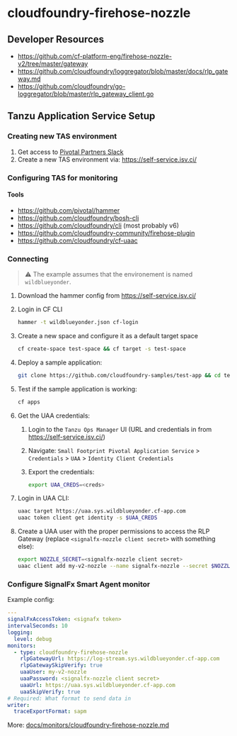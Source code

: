 # cloudfoundry-firehose-nozzle

## Developer Resources

- https://github.com/cf-platform-eng/firehose-nozzle-v2/tree/master/gateway
- https://github.com/cloudfoundry/loggregator/blob/master/docs/rlp_gateway.md
- https://github.com/cloudfoundry/go-loggregator/blob/master/rlp_gateway_client.go

## Tanzu Application Service Setup

### Creating new TAS environment

1. Get access to [Pivotal Partners Slack](https://pivotalpartners.slack.com/archives/C42PWTRR9)
1. Create a new TAS environment via: https://self-service.isv.ci/


### Configuring TAS for monitoring

#### Tools

- https://github.com/pivotal/hammer
- https://github.com/cloudfoundry/bosh-cli
- https://github.com/cloudfoundry/cli (most probably v6)
- https://github.com/cloudfoundry-community/firehose-plugin
- https://github.com/cloudfoundry/cf-uaac

### Connecting

> :warning: The example assumes that the environement is named `wildblueyonder`.

1. Download the hammer config from https://self-service.isv.ci/

2. Login in CF CLI

    ```sh
    hammer -t wildblueyonder.json cf-login
    ```

3. Create a new space and configure it as a default target space

    ```sh
    cf create-space test-space && cf target -s test-space
    ```

4. Deploy a sample application:

    ```sh
    git clone https://github.com/cloudfoundry-samples/test-app && cd test-app && cf push && cd .. && rm -rf test-app
    ```

5. Test if the sample application is working:

    ```sh
    cf apps
    ```

6. Get the UAA credentials:
    
    1. Login to the `Tanzu Ops Manager` UI (URL and credentials in from https://self-service.isv.ci/)
    2. Navigate: `Small Footprint Pivotal Application Service` > `Credentials` > `UAA` > `Identity Client Credentials`
    3. Export the credentials:
        
        ```sh
        export UAA_CREDS=<creds>
        ```

6. Login in UAA CLI:

    ```sh
    uaac target https://uaa.sys.wildblueyonder.cf-app.com
    uaac token client get identity -s $UAA_CREDS
    ```

7. Create a UAA user with the proper permissions to access the RLP Gateway (replace `<signalfx-nozzle client secret>` with something else):

    ```sh
    export NOZZLE_SECRET=<signalfx-nozzle client secret>
    uaac client add my-v2-nozzle --name signalfx-nozzle --secret $NOZZLE_SECRET --authorized_grant_types client_credentials,refresh_token --authorities logs.admin
    ```

### Configure SignalFx Smart Agent monitor

Example config:

```yaml
---
signalFxAccessToken: <signafx token>
intervalSeconds: 10
logging:
  level: debug
monitors:
  - type: cloudfoundry-firehose-nozzle
    rlpGatewayUrl: https://log-stream.sys.wildblueyonder.cf-app.com
    rlpGatewaySkipVerify: true
    uaaUser: my-v2-nozzle
    uaaPassword: <signalfx-nozzle client secret>
    uaaUrl: https://uaa.sys.wildblueyonder.cf-app.com
    uaaSkipVerify: true
# Required: What format to send data in
writer:
  traceExportFormat: sapm
```

More: [docs/monitors/cloudfoundry-firehose-nozzle.md](../../../docs/monitors/cloudfoundry-firehose-nozzle.md)


